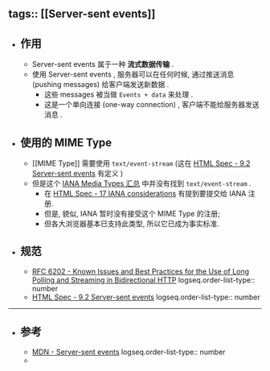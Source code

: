 tags:: [[Server-sent events]]
---

- ## 作用
	- Server-sent events 属于一种 **流式数据传输** .
	- 使用 Server-sent events , 服务器可以在任何时候, 通过推送消息 (pushing messages) 给客户端发送新数据 .
		- 这些 messages 被当做 `Events + data` 来处理 .
		- 这是一个单向连接 (one-way connection) , 客户端不能给服务器发送消息 .
- ## 使用的 MIME Type
	- [[MIME Type]] 需要使用 `text/event-stream` (这在 [HTML Spec - 9.2 Server-sent events](https://html.spec.whatwg.org/multipage/server-sent-events.html) 有定义 )
	- 但是这个 [IANA Media Types 汇总](https://www.iana.org/assignments/media-types/media-types.xhtml) 中并没有找到 `text/event-stream` .
		- 在 [HTML Spec - 17 IANA considerations](https://html.spec.whatwg.org/multipage/iana.html#text/event-stream) 有提到要提交给  IANA 注册.
		- 但是, 貌似, IANA 暂时没有接受这个 MIME Type 的注册;
		- 但各大浏览器基本已支持此类型, 所以它已成为事实标准.
- ## 规范
	- [RFC 6202 - Known Issues and Best Practices for the Use of Long Polling and Streaming in Bidirectional HTTP](https://www.rfc-editor.org/rfc/rfc6202.txt)
	  logseq.order-list-type:: number
	- [HTML Spec - 9.2 Server-sent events](https://html.spec.whatwg.org/multipage/server-sent-events.html)
	  logseq.order-list-type:: number
- ---
- ## 参考
	- [MDN - Server-sent events](https://developer.mozilla.org/en-US/docs/Web/API/Server-sent_events)
	  logseq.order-list-type:: number
	-